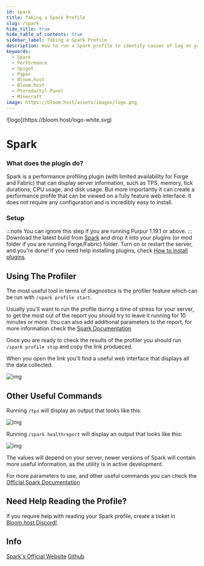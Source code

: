 ```yaml
---
id: spark
title: Taking a Spark Profile
slug: /spark
hide_title: true
hide_table_of_contents: true
sidebar_label: Taking a Spark Profile
description: How to run a Spark profile to identify causes of lag on your server.
keywords:
  - Spark
  - Performance
  - Spigot
  - Paper
  - Bloom.host
  - Bloom.host
  - Pterodactyl Panel
  - Minecraft
image: https://bloom.host/assets/images/logo.png
---
```


<div class="text--center">
![logo](https://bloom.host/logo-white.svg)
<h1>Spark</h1>
</div>

### What does the plugin do?
Spark is a performance profiling plugin (with limited availability for Forge and Fabric) that can display server information, such as TPS, memory, tick durations, CPU usage, and disk usage. But more importantly it can create a performance profile that can be viewed on a fully feature web interface.
It does not require any configuration and is incredibly easy to install.

### Setup
:::note
You can ignore this step if you are running Purpur 1.19.1 or above.
:::
Download the latest build from [Spark](https://spark.lucko.me/download) and drop it into your plugins (or mod folder if you are running Forge/Fabric) folder. Turn on or restart the server, and you're done! If you need help installing plugins, check [How to install plugins](https://docs.bloom.host/installing-plugins).

## Using The Profiler
The most useful tool in terms of diagnostics is the profiler feature which can be run with `/spark profile start`.

Usually you'll want to run the profile during a time of stress for your server, to get the most out of the report you should try to leave it running for 10 minutes or more. You can also add additional parameters to the report, for more information check the [Spark Documentation](https://spark.lucko.me/docs/Command-Usage)

Once you are ready to check the results of the profiler you should run `/spark profile stop` and copy the link produeced.

When you open the link you'll find a useful web interface that displays all the data collected.

![img](/imgs/running_a_server/spark/1.png)

## Other Useful Commands

Running `/tps` will display an output that looks like this:

![img](/imgs/running_a_server/spark/2.png)

Running `/spark healthreport` will display an output that looks like this:

![img](/imgs/running_a_server/spark/3.png)

The values will depend on your server, newer versions of Spark will contain more useful information, as the utility is in active development.

For more parameters to use, and other useful commands you can check the [Official Spark Documentation](https://spark.lucko.me/docs/Command-Usage)

## Need Help Reading the Profile?

If you require help with reading your Spark profile, create a ticket in [Bloom.host Discord!](https://discord.gg/bloom).

## Info

[Spark's Official Website](https://spark.lucko.me/)
[Github](https://github.com/lucko/spark)
